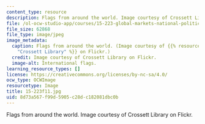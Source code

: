 ```yaml
---
content_type: resource
description: Flags from around the world. Image courtesy of Crossett Library on Flickr.
file: /ol-ocw-studio-app/courses/15-223-global-markets-national-politics-and-the-competitive-advantage-of-firms-fall-2011/8d73a567f99d5905c28dc182081dbc0b_15-223f11.jpg
file_size: 62868
file_type: image/jpeg
image_metadata:
  caption: Flags from around the world. (Image courtesy of {{% resource_link "e7a49bf8-7f79-4f06-ad39-d1187ef65330"
    "Crossett Library" %}} on Flickr.)
  credit: Image courtesy of Crossett Library on Flickr.
  image-alt: International flags.
learning_resource_types: []
license: https://creativecommons.org/licenses/by-nc-sa/4.0/
ocw_type: OCWImage
resourcetype: Image
title: 15-223f11.jpg
uid: 8d73a567-f99d-5905-c28d-c182081dbc0b
---
```

Flags from around the world. Image courtesy of Crossett Library on Flickr.